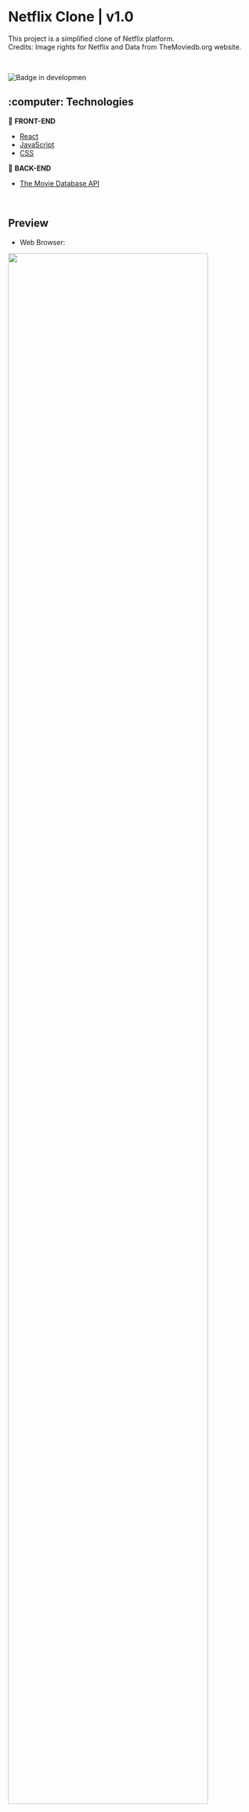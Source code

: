 <h1>Netflix Clone | v1.0</h1>
<p>This project is a simplified clone of Netflix platform. <br />Credits: Image rights for Netflix and Data from TheMoviedb.org website.</p> 

<br />

![Badge in developmen](http://img.shields.io/static/v1?label=STATUS&message=finished&color=GREEN&style=for-the-badge) 

<h2>:computer: Technologies</h2>

:pushpin: <b>FRONT-END</b>
- <a href="https://reactjs.org">React</a> 
- <a href="https://www.javascript.com/">JavaScript</a>
- <a href="#">CSS</a>

:wrench: <b>BACK-END</b>
- <a href="https://developers.themoviedb.org/3/getting-started/introduction">The Movie Database API</a> 

<br />

<h2>Preview</h2>

- Web Browser:
<img src="https://user-images.githubusercontent.com/20993374/231560755-b21ae57b-a516-41e8-beb5-9211967b4360.png" width="90%"/>

<br />

- Mobile Browser:

<img src="https://user-images.githubusercontent.com/20993374/231545523-ac3c615d-aa41-4e18-85ec-e39bcaab4ce2.png" width="50%"/>
